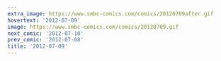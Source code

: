 ```yaml
---
extra_image: https://www.smbc-comics.com/comics/20120709after.gif
hovertext: '2012-07-09'
image: https://www.smbc-comics.com/comics/20120709.gif
next_comic: '2012-07-10'
prev_comic: '2012-07-08'
title: '2012-07-09'
---
```


